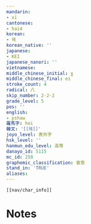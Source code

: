 ```yaml
---
mandarin:
- xī
cantonese:
- hai4
korean:
- 혜
korean_native: ''
japanese:
- KEI
japanese_nanori: ''
vietnamese:
middle_chinese_initial: ɣ
middle_chinese_final: ei
stroke_count: 4
radical: 八
skip_number: 2-2-2
grade_level: 5
pos: ''
english:
- pshaw
羅馬字: hei
韓文: '[[헤]]'
joyo_level: 表外字
hsk_level: ''
hanmun_edu_level: 高等
danayo_id: 5115
mc_id: 258
graphemic_classification: 會意
stand_in: 'TRUE'
aliases:
---
```

```meta-bind-embed
[[nav/char_info]]
```

# Notes

